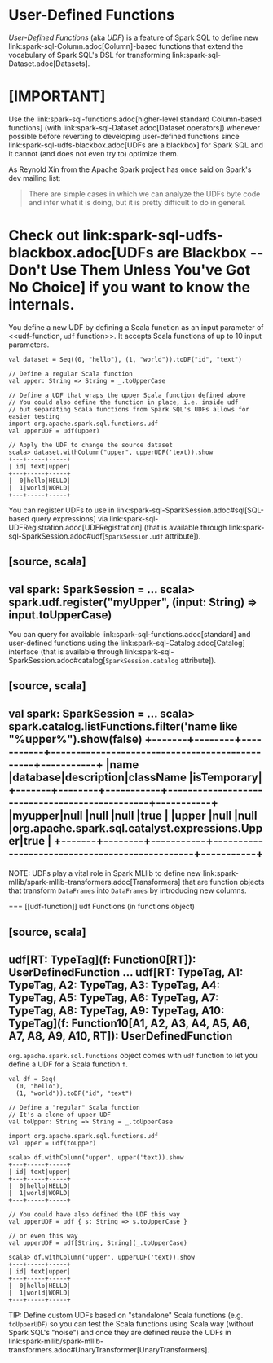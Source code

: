 # User-Defined Functions

*User-Defined Functions* (aka *UDF*) is a feature of Spark SQL to define new link:spark-sql-Column.adoc[Column]-based functions that extend the vocabulary of Spark SQL's DSL for transforming link:spark-sql-Dataset.adoc[Datasets].

[IMPORTANT]
====
Use the link:spark-sql-functions.adoc[higher-level standard Column-based functions] (with link:spark-sql-Dataset.adoc[Dataset operators]) whenever possible before reverting to developing user-defined functions since link:spark-sql-udfs-blackbox.adoc[UDFs are a blackbox] for Spark SQL and it cannot (and does not even try to) optimize them.

As Reynold Xin from the Apache Spark project has once said on Spark's dev mailing list:

> There are simple cases in which we can analyze the UDFs byte code and infer what it is doing, but it is pretty difficult to do in general.

Check out link:spark-sql-udfs-blackbox.adoc[UDFs are Blackbox -- Don't Use Them Unless You've Got No Choice] if you want to know the internals.
====

You define a new UDF by defining a Scala function as an input parameter of <<udf-function, `udf` function>>. It accepts Scala functions of up to 10 input parameters.

```
val dataset = Seq((0, "hello"), (1, "world")).toDF("id", "text")

// Define a regular Scala function
val upper: String => String = _.toUpperCase

// Define a UDF that wraps the upper Scala function defined above
// You could also define the function in place, i.e. inside udf
// but separating Scala functions from Spark SQL's UDFs allows for easier testing
import org.apache.spark.sql.functions.udf
val upperUDF = udf(upper)

// Apply the UDF to change the source dataset
scala> dataset.withColumn("upper", upperUDF('text)).show
+---+-----+-----+
| id| text|upper|
+---+-----+-----+
|  0|hello|HELLO|
|  1|world|WORLD|
+---+-----+-----+
```

You can register UDFs to use in link:spark-sql-SparkSession.adoc#sql[SQL-based query expressions] via link:spark-sql-UDFRegistration.adoc[UDFRegistration] (that is available through link:spark-sql-SparkSession.adoc#udf[`SparkSession.udf` attribute]).

[source, scala]
----
val spark: SparkSession = ...
scala> spark.udf.register("myUpper", (input: String) => input.toUpperCase)
----

You can query for available link:spark-sql-functions.adoc[standard] and user-defined functions using the link:spark-sql-Catalog.adoc[Catalog] interface (that is available through link:spark-sql-SparkSession.adoc#catalog[`SparkSession.catalog` attribute]).

[source, scala]
----
val spark: SparkSession = ...
scala> spark.catalog.listFunctions.filter('name like "%upper%").show(false)
+-------+--------+-----------+-----------------------------------------------+-----------+
|name   |database|description|className                                      |isTemporary|
+-------+--------+-----------+-----------------------------------------------+-----------+
|myupper|null    |null       |null                                           |true       |
|upper  |null    |null       |org.apache.spark.sql.catalyst.expressions.Upper|true       |
+-------+--------+-----------+-----------------------------------------------+-----------+
----

NOTE: UDFs play a vital role in Spark MLlib to define new link:spark-mllib/spark-mllib-transformers.adoc[Transformers] that are function objects that transform `DataFrames` into `DataFrames` by introducing new columns.

=== [[udf-function]] udf Functions (in functions object)

[source, scala]
----
udf[RT: TypeTag](f: Function0[RT]): UserDefinedFunction
...
udf[RT: TypeTag, A1: TypeTag, A2: TypeTag, A3: TypeTag, A4: TypeTag, A5: TypeTag, A6: TypeTag, A7: TypeTag, A8: TypeTag, A9: TypeTag, A10: TypeTag](f: Function10[A1, A2, A3, A4, A5, A6, A7, A8, A9, A10, RT]): UserDefinedFunction
----

`org.apache.spark.sql.functions` object comes with `udf` function to let you define a UDF for a Scala function `f`.

```
val df = Seq(
  (0, "hello"),
  (1, "world")).toDF("id", "text")

// Define a "regular" Scala function
// It's a clone of upper UDF
val toUpper: String => String = _.toUpperCase

import org.apache.spark.sql.functions.udf
val upper = udf(toUpper)

scala> df.withColumn("upper", upper('text)).show
+---+-----+-----+
| id| text|upper|
+---+-----+-----+
|  0|hello|HELLO|
|  1|world|WORLD|
+---+-----+-----+

// You could have also defined the UDF this way
val upperUDF = udf { s: String => s.toUpperCase }

// or even this way
val upperUDF = udf[String, String](_.toUpperCase)

scala> df.withColumn("upper", upperUDF('text)).show
+---+-----+-----+
| id| text|upper|
+---+-----+-----+
|  0|hello|HELLO|
|  1|world|WORLD|
+---+-----+-----+
```

TIP: Define custom UDFs based on "standalone" Scala functions (e.g. `toUpperUDF`) so you can test the Scala functions using Scala way (without Spark SQL's "noise") and once they are defined reuse the UDFs in link:spark-mllib/spark-mllib-transformers.adoc#UnaryTransformer[UnaryTransformers].
